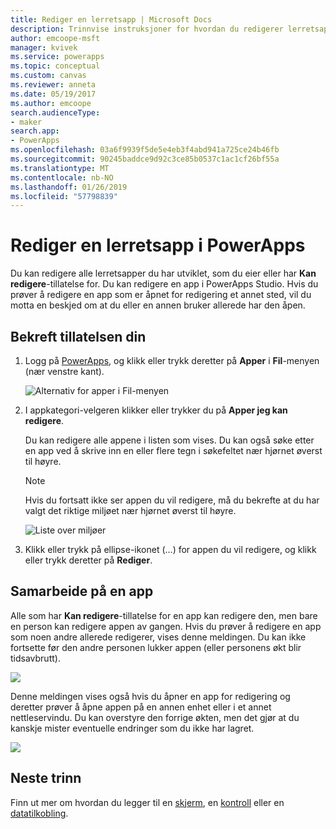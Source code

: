 ```yaml
---
title: Rediger en lerretsapp | Microsoft Docs
description: Trinnvise instruksjoner for hvordan du redigerer lerretsapper og scenarioer med låste økter i PowerApps.
author: emcoope-msft
manager: kvivek
ms.service: powerapps
ms.topic: conceptual
ms.custom: canvas
ms.reviewer: anneta
ms.date: 05/19/2017
ms.author: emcoope
search.audienceType:
- maker
search.app:
- PowerApps
ms.openlocfilehash: 03a6f9939f5de5e4eb3f4abd941a725ce24b46fb
ms.sourcegitcommit: 90245baddce9d92c3ce85b0537c1ac1cf26bf55a
ms.translationtype: MT
ms.contentlocale: nb-NO
ms.lasthandoff: 01/26/2019
ms.locfileid: "57798839"
---
```

# <a name="edit-a-canvas-app-in-powerapps"></a>Rediger en lerretsapp i PowerApps
Du kan redigere alle lerretsapper du har utviklet, som du eier eller har **Kan redigere**-tillatelse for. Du kan redigere en app i PowerApps Studio. Hvis du prøver å redigere en app som er åpnet for redigering et annet sted, vil du motta en beskjed om at du eller en annen bruker allerede har den åpen.

## <a name="verify-your-permissions"></a>Bekreft tillatelsen din
1. Logg på [PowerApps](https://web.powerapps.com?utm_source=padocs&utm_medium=linkinadoc&utm_campaign=referralsfromdoc), og klikk eller trykk deretter på **Apper** i **Fil**-menyen (nær venstre kant).
   
    ![Alternativ for apper i Fil-menyen](./media/edit-app/file-apps.png)

2. I appkategori-velgeren klikker eller trykker du på **Apper jeg kan redigere**.

    Du kan redigere alle appene i listen som vises. Du kan også søke etter en app ved å skrive inn en eller flere tegn i søkefeltet nær hjørnet øverst til høyre.

    > [!NOTE]
    > Hvis du fortsatt ikke ser appen du vil redigere, må du bekrefte at du har valgt det riktige miljøet nær hjørnet øverst til høyre.
   
    ![Liste over miljøer](./media/edit-app/environment-list.png)

1. Klikk eller trykk på ellipse-ikonet (...) for appen du vil redigere, og klikk eller trykk deretter på **Rediger**.

## <a name="collaborate-on-an-app"></a>Samarbeide på en app
Alle som har **Kan redigere**-tillatelse for en app kan redigere den, men bare en person kan redigere appen av gangen. Hvis du prøver å redigere en app som noen andre allerede redigerer, vises denne meldingen. Du kan ikke fortsette før den andre personen lukker appen (eller personens økt blir tidsavbrutt).

![](./media/edit-app/applock-otheruser.png)

Denne meldingen vises også hvis du åpner en app for redigering og deretter prøver å åpne appen på en annen enhet eller i et annet nettleservindu. Du kan overstyre den forrige økten, men det gjør at du kanskje mister eventuelle endringer som du ikke har lagret.

![](./media/edit-app/applock-selfuser.png)

## <a name="next-steps"></a>Neste trinn
Finn ut mer om hvordan du legger til en [skjerm](add-screen-context-variables.md), en [kontroll](add-configure-controls.md) eller en [datatilkobling](add-data-connection.md).

